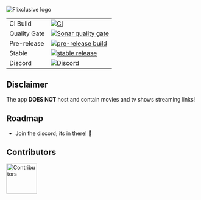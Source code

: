 ![Flixclusive logo](https://i.imgur.com/tizcKbi.png)

<div>
  <table>
    <tr>
      <td>CI Build</td>
      <td><a href="https://github.com/flixclusiveorg/Flixclusive/actions/workflows/Build.yml"><img src="https://img.shields.io/github/actions/workflow/status/flixclusiveorg/Flixclusive/Build.yml?label=CI+Build&style=for-the-badge" alt="CI"></a></td>
    </tr>
    <tr>
      <td>Quality Gate</td>
      <td><a href="https://sonarcloud.io/summary/overall?id=flixclusiveorg_Flixclusive"><img src="https://img.shields.io/sonar/quality_gate/flixclusiveorg_Flixclusive?server=https%3A%2F%2Fsonarcloud.io&style=for-the-badge" alt="Sonar quality gate"></a></td>
    </tr>
    <tr>
      <td>Pre-release</td>
      <td><a href="https://github.com/flixclusiveorg/Flixclusive/releases/pre-release"><img src="https://img.shields.io/github/downloads/flixclusiveorg/Flixclusive/pre-release/total?style=for-the-badge" alt="pre-release build"></a></td>
    </tr>
    <tr>
      <td>Stable</td>
      <td><a href="https://github.com/flixclusiveorg/Flixclusive/releases/latest"><img src="https://img.shields.io/github/downloads/flixclusiveorg/Flixclusive/latest/total?style=for-the-badge" alt="stable release"></a></td>
    </tr>
    <tr>
      <td>Discord</td>
      <td><a href="https://discord.gg/7yPSPveReu"><img src="https://img.shields.io/discord/1255770492049162240?label=discord&labelColor=7289da&color=2c2f33&style=for-the-badge" alt="Discord"></a></td>
    </tr>
  </table>
</div>

## Disclaimer
The app **DOES NOT** host and contain movies and tv shows streaming links!

## Roadmap
- Join the discord; its in there! 🥦

## Contributors
<a href="https://github.com/flixclusiveorg/Flixclusive/graphs/contributors">
  <img width="80" src="https://contrib.rocks/image?repo=flixclusiveorg/Flixclusive"  alt="Contributors"/>
</a>
